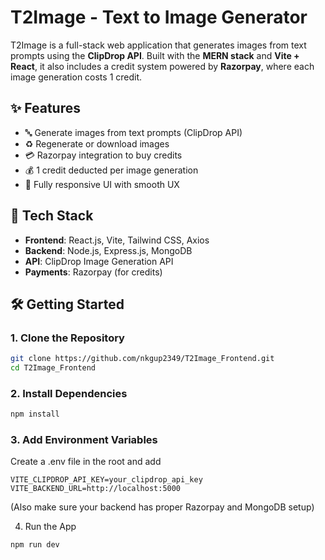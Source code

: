 # T2Image - Text to Image Generator

T2Image is a full-stack web application that generates images from text prompts using the **ClipDrop API**. Built with the **MERN stack** and **Vite + React**, it also includes a credit system powered by **Razorpay**, where each image generation costs 1 credit.


## ✨ Features

- 🔤 Generate images from text prompts (ClipDrop API)
- ♻️ Regenerate or download images
- 💳 Razorpay integration to buy credits
- 💰 1 credit deducted per image generation
- 📱 Fully responsive UI with smooth UX

## 🧰 Tech Stack

- **Frontend**: React.js, Vite, Tailwind CSS, Axios
- **Backend**: Node.js, Express.js, MongoDB
- **API**: ClipDrop Image Generation API
- **Payments**: Razorpay (for credits)

## 🛠️ Getting Started

### 1. Clone the Repository
```bash
git clone https://github.com/nkgup2349/T2Image_Frontend.git
cd T2Image_Frontend

```



### 2. Install Dependencies
```bash
npm install
```
### 3. Add Environment Variables
Create a .env file in the root and add
```
VITE_CLIPDROP_API_KEY=your_clipdrop_api_key
VITE_BACKEND_URL=http://localhost:5000
```
(Also make sure your backend has proper Razorpay and MongoDB setup)

4. Run the App

```
npm run dev

```
